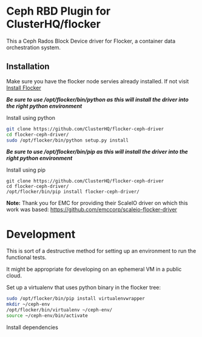 # Ceph RBD Plugin for ClusterHQ/flocker

This a Ceph Rados Block Device driver for Flocker, a container data orchestration system.

## Installation

Make sure you have the flocker node servies already installed. If not visit  [Install Flocker](https://docs.clusterhq.com/en/latest/installation/install-node.html)

**_Be sure to use /opt/flocker/bin/python as this will install the driver into the right python environment_**

Install using python
```bash
git clone https://github.com/ClusterHQ/flocker-ceph-driver
cd flocker-ceph-driver/
sudo /opt/flocker/bin/python setup.py install
```

**_Be sure to use /opt/flocker/bin/pip as this will install the driver into the right python environment_**

Install using pip
```
git clone https://github.com/ClusterHQ/flocker-ceph-driver
cd flocker-ceph-driver/
/opt/flocker/bin/pip install flocker-ceph-driver/
```

**Note:** Thank you for EMC for providing their ScaleIO driver on which this work was based: https://github.com/emccorp/scaleio-flocker-driver

# Development

This is sort of a destructive method for setting up an environment to run the functional tests.

It might be appropriate for developing on an ephemeral VM in a public cloud.

Set up a virtualenv that uses python binary in the flocker tree:
```bash
sudo /opt/flocker/bin/pip install virtualenvwrapper
mkdir ~/ceph-env
/opt/flocker/bin/virtualenv ~/ceph-env/
source ~/ceph-env/bin/activate
```

Install dependencies
```bash
```
